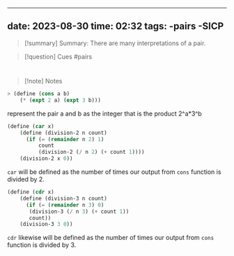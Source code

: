 
---
date: 2023-08-30
time:  02:32
tags: 
  -pairs 
  -SICP 
---


>[!summary]  Summary: 
>There are many interpretations of a pair. 



>[!question] Cues
> #pairs
> #



>[!note]  Notes


```Scheme
> (define (cons a b)
    (* (expt 2 a) (expt 3 b)))
```


represent the pair a and b as the integer that is the product 2^a*3^b

```Scheme
(define (car x)
    (define (division-2 n count)
      (if (= (remainder n 2) 1)
          count
          (division-2 (/ n 2) (+ count 1))))
    (division-2 x 0))
```

`car` will be defined as the number of times our output from `cons` function is divided by 2.

```Scheme
(define (cdr x)
    (define (division-3 n count)
      (if (= (remainder n 3) 0)
       (division-3 (/ n 3) (+ count 1))
       count))
    (division-3 3 0))
```
`cdr` likewise will be defined as the number of times our output from `cons `function is divided by 3.
